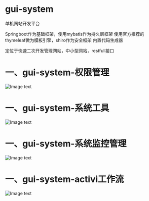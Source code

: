 # gui-system
单机网站开发平台

Springboot作为基础框架，使用mybatis作为持久层框架
使用官方推荐的thymeleaf做为模板引擎，shiro作为安全框架
内置代码生成器


定位于快速二次开发管理网站，中小型网站，restfull接口

# 一、gui-system-权限管理

![Image text](https://github.com/peiguihuang/gui-system/blob/master/img/%E5%B7%A5%E4%BD%9C%E6%B5%81.png)

# 一、gui-system-系统工具

![Image text](https://github.com/peiguihuang/gui-system/blob/master/img/%E5%B7%A5%E4%BD%9C%E6%B5%81.png)

# 一、gui-system-系统监控管理

![Image text](https://github.com/peiguihuang/gui-system/blob/master/img/%E5%B7%A5%E4%BD%9C%E6%B5%81.png)

# 一、gui-system-activi工作流

![Image text](https://github.com/peiguihuang/gui-system/blob/master/img/%E5%B7%A5%E4%BD%9C%E6%B5%81.png)

